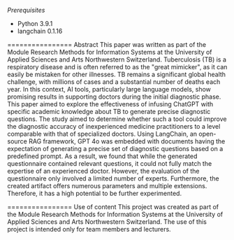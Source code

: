 *Prerequisites*

- Python 3.9.1
- langchain 0.1.16

================ Abstract
This paper was written as part of the Module Research Methods for Information Systems at the University of Applied Sciences and Arts Northwestern Switzerland.
Tuberculosis (TB) is a respiratory disease and is often referred to as the "great mimicker", as it can easily be mistaken for other illnesses. TB remains a significant global health challenge, with millions of cases and a substantial number of deaths each year. In this context, AI tools, particularly large language models, show promising results in supporting doctors during the initial diagnostic phase.
This paper aimed to explore the effectiveness of infusing ChatGPT with specific academic knowledge about TB to generate precise diagnostic questions. The study aimed to determine whether such a tool could improve the diagnostic accuracy of inexperienced medicine practitioners to a level comparable with that of specialized doctors. Using LangChain, an open-source RAG framework, GPT 4o was embedded with documents having the expectation of generating a precise set of diagnostic questions based on a predefined prompt.
As a result, we found that while the generated questionnaire contained relevant questions, it could not fully match the expertise of an experienced doctor. However, the evaluation of the questionnaire only involved a limited number of experts. Furthermore, the created artifact offers numerous parameters and multiple extensions. Therefore, it has a high potential to be further experimented.

================ Use of content
This project  was created as part of the Module Research Methods for Information Systems at the University of Applied Sciences and Arts Northwestern Switzerland.
The use of this project is intended only for team members and lecturers.
